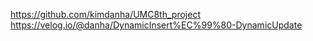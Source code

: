 https://github.com/kimdanha/UMC8th_project
https://velog.io/@danha/DynamicInsert%EC%99%80-DynamicUpdate